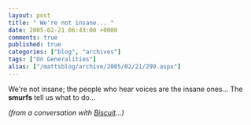 ```yaml
---
layout: post
title: " We're not insane... "
date: 2005-02-21 06:43:00 +0000
comments: true
published: true
categories: ["blog", "archives"]
tags: ["On Generalities"]
alias: ["/mattsblog/archive/2005/02/21/299.aspx"]
---
```

<!-- more -->

<P>We're not insane; the people who hear voices are the insane ones... The <STRONG>smurfs</STRONG> tell us what to do...</P>
 <P><EM>(from a conversation with <A href="http://biscuit-rant.blogspot.com">Biscuit</A>...)</EM></P>
